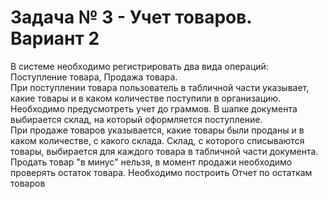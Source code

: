 # Задача № 3 - Учет товаров. Вариант 2

В системе необходимо регистрировать два вида операций: Поступление товара, Продажа товара.  
При поступлении товара пользователь в табличной части указывает, какие товары и в каком количестве поступили в организацию. Необходимо предусмотреть учет до граммов. В шапке документа выбирается склад, на который оформляется поступление.  
При продаже товаров указывается, какие товары были проданы и в каком количестве, с какого склада. Склад, с которого списываются товары, выбирается для каждого товара в табличной части документа.  
Продать товар "в минус" нельзя, в момент продажи необходимо проверять остаток товара. Необходимо построить Отчет по остаткам товаров  
